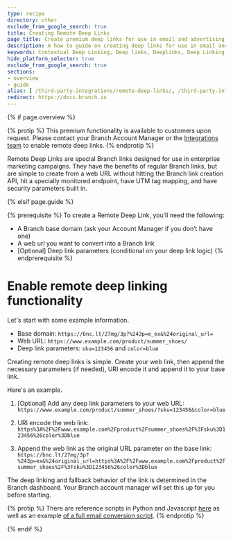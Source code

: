 ```yaml
---
type: recipe
directory: other
exclude_from_google_search: true
title: Creating Remote Deep Links
page_title: Create premium deep links for use in email and advertising campaigns.
description: A how to guide on creating deep links for use in email and advertising campaigns.
keywords: Contextual Deep Linking, Deep links, Deeplinks, Deep Linking, Deeplinking, Deferred Deep Linking, Deferred Deeplinking, Google App Indexing, Google App Invites, Apple Universal Links, Apple Spotlight Search, Facebook App Links, AppLinks, Deepviews, Deep views, Deep Linked Email, Sailthru
hide_platform_selector: true
exclude_from_google_search: true
sections:
- overview
- guide
alias: [ /third-party-integrations/remote-deep-links/, /third-party-integrations/remote-deep-links/overview/, /third-party-integrations/remote-deep-links/guide/ ]
redirect: https://docs.branch.io
---
```


{% if page.overview %}

{% protip %}
This premium functionality is available to customers upon request. Please contact your Branch Account Manager or the [Integrations team](https://support.branch.io/support/tickets/new) to enable remote deep links.
{% endprotip %}

Remote Deep Links are special Branch links designed for use in enterprise marketing campaigns. They have the benefits of regular Branch links, but are simple to create from a web URL without hitting the Branch link creation API, hit a specially monitored endpoint, have UTM tag mapping, and have security parameters built in.

{% elsif page.guide %}

{% prerequisite %}
To create a Remote Deep Link, you’ll need the following:

* A Branch base domain (ask your Account Manager if you don’t have one)
* A web url you want to convert into a Branch link
* [Optional] Deep link parameters (conditional on your deep link logic)
{% endprerequisite %}


# Enable remote deep linking functionality 

Let's start with some example information. 

* Base domain: `https://bnc.lt/27mg/3p?%243p=e_ex&%24original_url=`
* Web URL: `https://www.example.com/product/summer_shoes/`
* Deep link parameters: `sku=123456` and `color=blue`

Creating remote deep links is simple. Create your web link, then append the necessary parameters (if needed), URI encode it and append it to your base link. 

Here's an example.

1. [Optional] Add any deep link parameters to your web URL: 
```https://www.example.com/product/summer_shoes/?sku=123456&color=blue```

1. URI encode the web link:
```https%3A%2F%2Fwww.example.com%2Fproduct%2Fsummer_shoes%2F%3Fsku%3D123456%26color%3Dblue```

1. Append the web link as the original URL parameter on the base link: 
```https://bnc.lt/27mg/3p?%243p=ex&%24original_url=https%3A%2F%2Fwww.example.com%2Fproduct%2Fsummer_shoes%2F%3Fsku%3D123456%26color%3Dblue```

The deep linking and fallback behavior of the link is determined in the Branch dashboard. Your Branch account manager will set this up for you before starting.

{% protip %}
There are reference scripts in Python and Javascript [here](https://gist.github.com/derrickstaten/f9b1e72e506f79628ab9127dd114dd83#file-branch-sdk-js) as well as an example [of a full email conversion script](https://gist.github.com/derrickstaten/f9b1e72e506f79628ab9127dd114dd83#file-sendgrid-demo-js).
{% endprotip %}

{% endif %}
